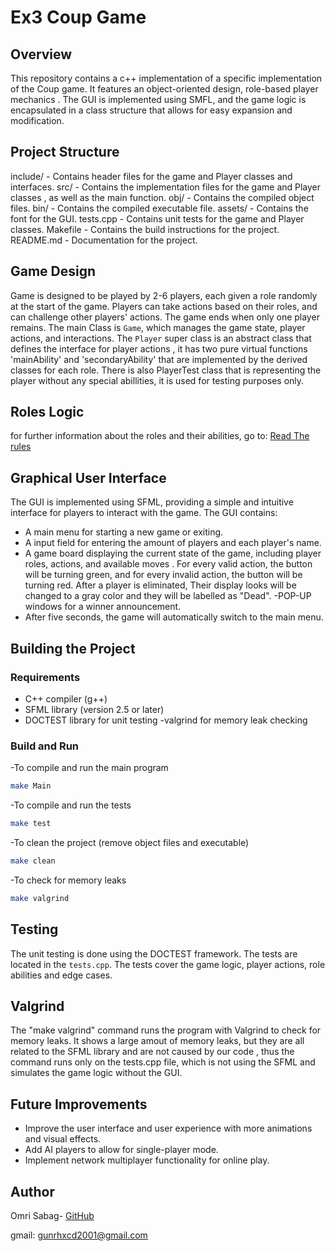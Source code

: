 # Ex3 Coup Game
## Overview
This repository contains a c++ implementation of a specific implementation of the Coup game. It features an object-oriented design, 
role-based player mechanics . The GUI is implemented using SMFL, and the game logic is encapsulated in a class structure that allows for easy expansion and modification.
## Project Structure
include/ - Contains header files for the game and Player classes and interfaces.
src/ - Contains the implementation files for the game and Player classes , as well as the main function.
obj/ - Contains the compiled object files.
bin/ - Contains the compiled executable file.
assets/ - Contains the font for the GUI.
tests.cpp - Contains unit tests for the game and Player classes.
Makefile - Contains the build instructions for the project.
README.md - Documentation for the project.
## Game Design
Game is designed to be played by 2-6 players, each given a role randomly at the start of the game. Players can take actions based on their roles, and can challenge other players' actions. The game ends when only one player remains.
The main Class is `Game`, which manages the game state, player actions, and interactions. The `Player` super class is an abstract class that defines the interface for player actions , it has two pure virtual functions 'mainAbility' and 'secondaryAbility' that are implemented by the derived classes for each role. There is also PlayerTest class that is representing the player without any special abillities, it is used for testing purposes only.

## Roles Logic
for further information about the roles and their abilities, go to:
[Read The rules](https://github.com/BenjaminSaldman/CPP_EX3_25)

## Graphical User Interface
The GUI is implemented using SFML, providing a simple and intuitive interface for players to interact with the game. The GUI contains:
- A main menu for starting a new game or exiting.
- A input field for entering the amount of players and each player's name.
- A game board displaying the current state of the game, including player roles, actions, and available moves . For every valid action, the button will be turning green, and for every invalid action, the button will be turning red. After a player is eliminated, Their display looks will be changed to a gray color and they will be labelled as "Dead".
-POP-UP windows for a winner announcement.
- After five seconds, the game will automatically switch to the main menu.

## Building the Project

### Requirements
- C++ compiler (g++)
- SFML library (version 2.5 or later)
- DOCTEST library for unit testing
-valgrind for memory leak checking
### Build and Run
-To compile and run the main program
```bash
make Main
```
-To compile and run the tests
```bash
make test
```
-To clean the project (remove object files and executable)
```bash
make clean
```
-To check for memory leaks
```bash
make valgrind
```

## Testing
The unit testing is done using the DOCTEST framework. The tests are located in the `tests.cpp`. The tests cover the game logic, player actions, role abilities and edge cases. 

## Valgrind
The "make valgrind" command runs the program with Valgrind to check for memory leaks. It shows a large amout of memory leaks, but they are all related to the SFML library and are not caused by our code , thus the command runs only on the tests.cpp file, which is not using the SFML and simulates the game logic without the GUI.

## Future Improvements
- Improve the user interface and user experience with more animations and visual effects.
- Add AI players to allow for single-player mode.
- Implement network multiplayer functionality for online play.

## Author
Omri Sabag- [GitHub](https://github.com/omrisabag2001)

gmail: gunrhxcd2001@gmail.com